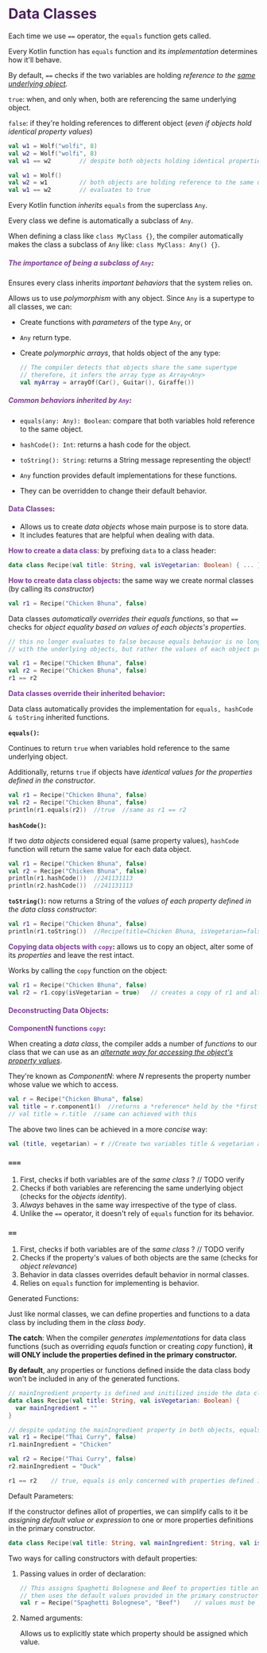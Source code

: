 # <span style="color: #4A235A;">Data Classes</span>



Each time we use `==` operator, the `equals` function gets called.

Every Kotlin function has `equals` function and its *implementation* determines how it'll behave.

By default, `==` checks if the two variables are holding *reference to the <u>same underlying object</u>.*

`true`: when, and only when, both are referencing the same underlying object.

`false`: if they're holding references to different object (*even if objects hold identical property values*)

```kotlin
val w1 = Wolf("wolfi", 8)
val w2 = Wolf("wolfi", 8)
val w1 == w2		// despite both objects holding identical properties, == returns false
```

```kotlin
val w1 = Wolf()
val w2 = w1			// both objects are holding reference to the same underlying object
val w1 == w2		// evaluates to true
```

Every Kotlin function *inherits* `equals` from the superclass `Any`.

Every class we define is automatically a subclass of `Any`.

When defining a class like `class MyClass {}`, the compiler automatically makes the class a subclass of `Any` like:  `class MyClass: Any() {}`.



##### <span style="color: #7D3C98;">The importance of being a subclass of `Any`</span>:

Ensures every class inherits *important behaviors* that the system relies on.

Allows us to use *polymorphism* with any object. Since `Any` is a supertype to all classes, we can:

- Create functions with *parameters* of the type `Any`, or

- `Any` return type.

- Create *polymorphic arrays*, that holds object of the any type:

  ```kotlin
  // The compiler detects that objects share the same supertype 
  // therefore, it infers the array type as Array<Any>
  val myArray = arrayOf(Car(), Guitar(), Giraffe())
  ```



##### <span style="color: #7D3C98;">Common behaviors inherited by `Any`</span>:

- `equals(any: Any): Boolean`: compare that both variables hold reference to the same object.

- `hashCode(): Int`: returns a hash code for the object.

- `toString(): String`: returns a String message representing the object!

  

- `Any` function provides default implementations for these functions.

- They can be overridden to change their default behavior.



#### <span style="color: #7D3C98;">Data Classes</span>:

- Allows us to create *data objects* whose main purpose is to store data.
- It includes features that are helpful when dealing with data.

<span style="color: #7D3C98;">**How to create a data class**</span>: by prefixing `data` to a class header:

```kotlin
data class Recipe(val title: String, val isVegetarian: Boolean) { ... }
```

**<span style="color: #7D3C98;">How to create data class objects</span>:** the same way we create normal classes (by calling its *constructor*)

```kotlin
val r1 = Recipe("Chicken Bhuna", false)
```



Data classes *automatically overrides their equals functions*, so that `==` checks for *object equality based on values of each objects's properties*.

```kotlin
// this no longer evaluates to false because equals behavior is no longer concerned
// with the underlying objects, but rather the values of each object properties

val r1 = Recipe("Chicken Bhuna", false)
val r2 = Recipe("Chicken Bhuna", false)
r1 == r2
```



**<span style="color: #7D3C98;">Data classes override their inherited behavior</span>:**

Data class automatically provides the implementation for `equals, hashCode & toString` inherited functions.

**`equals()`:**

Continues to return `true` when variables hold reference to the same underlying object.

Additionally, returns `true` if objects have *identical values for the properties defined in the constructor*.

```kotlin
val r1 = Recipe("Chicken Bhuna", false)
val r2 = Recipe("Chicken Bhuna", false)
println(r1.equals(r2))	//true	//same as r1 == r2
```

**`hashCode()`:** 

If two *data objects* considered equal (same property values), `hashCode` function will return the same value for each data object.

```kotlin
val r1 = Recipe("Chicken Bhuna", false)
val r2 = Recipe("Chicken Bhuna", false)
println(r1.hashCode())	//241131113
println(r2.hashCode())	//241131113
```

**`toString()`:** now returns a String of the *values of each property defined in the data class constructor*: 

```kotlin
val r1 = Recipe("Chicken Bhuna", false)
println(r1.toString())	//Recipe(title=Chicken Bhuna, isVegetarian=false)
```



**<span style="color: #7D3C98;">Copying data objects with `copy`</span>:** allows us to copy an object, alter some of its *properties* and leave the rest intact.

Works by calling the `copy` function on the object:

```kotlin
val r1 = Recipe("Chicken Bhuna", false)
val r2 = r1.copy(isVegetarian = true)	// creates a copy of r1 and alters the isVegetarian property's value to true.
```



#### <span style="color: #7D3C98;">Deconstructing Data Objects</span>:

**<span style="color: #7D3C98;">ComponentN functions `copy`</span>:**  

When creating a *data class*, the compiler adds a number of *functions* to our class that we can use as an *<u>alternate way for accessing the object's property values</u>*.

They're known as *ComponentN*: where *N* represents the property number whose value we which to access.

```kotlin
val r = Recipe("Chicken Bhuna", false)
val title = r.component1()	//returns a *reference* held by the *first property* defined in the data class constructor.
// val title = r.title	//same can achieved with this
```

The above two lines can be achieved in a more *concise* way:

```kotlin
val (title, vegetarian) = r	//Create two variables title & vegetarian and assign one of `r`'s properties to each one
```



### `===`

1. First, checks if both variables are of the *same class* ? // TODO verify
2. Checks if both variables are referencing the same underlying object (checks for the *objects identity*).
3. *Always* behaves in the same way irrespective of the type of class.
4. Unlike the `==` operator, it doesn't rely of `equals` function for its behavior.

### `==`

1. First, checks if both variables are of the *same class* ? // TODO verify
2. Checks if the property's values of both objects are the same (checks for *object relevance*)
3. Behavior in data classes overrides default behavior in normal classes.
4. Relies on `equals` function for implementing is behavior.



Generated Functions:

Just like normal classes, we can define properties and functions to a data class by including them in the *class body*.

**The catch**: When the compiler *generates* *implementations* for data class functions (such as overriding *equals* function or creating *copy* function), **it will ONLY include the properties defined in the primary constructor.**

**By default**, any properties or functions defined inside the data class body won't be included in any of the generated functions.

```kotlin
// mainIngredient property is defined and initilized inside the data class body
data class Recipe(val title: String, val isVegetarian: Boolean) {
  var mainIngredient = ""
}
```

```kotlin
// despite updating the mainIngredient property in both objects, equals functions doens't include them in it's comparison
val r1 = Recipe("Thai Curry", false)
r1.mainIngredient = "Chicken"

val r2 = Recipe("Thai Curry", false)
r2.mainIngredient = "Duck"

r1 == r2	// true, equals is only concerned with properties defined in the primary constructor.
```



Default Parameters:

If the constructor defines allot of properties, we can simplify calls to it be *assigning default value or expression* to one or more properties definitions in the primary constructor.

```kotlin
data class Recipe(val title: String, val mainIngredient: String, val isVegetarian: Boolean = false, val difficulty: String = "easy") {...}
```

Two ways for calling constructors with default properties:

1) Passing values in order of declaration:

   ```kotlin
   // This assigns Spaghetti Bolognese and Beef to properties title and mainIngredient
   // then uses the default values provided in the primary constructor for the remaining properties
   val r = Recipe("Spaghetti Bolognese", "Beef")	// values must be passed in order
   ```

2) Named arguments:

   Allows us to explicitly state which property should be assigned which value.

   ```kotlin
   ```

   



















